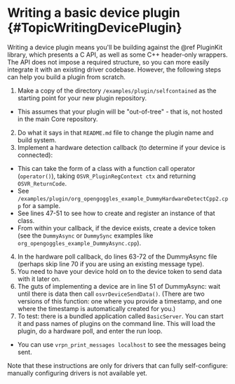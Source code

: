 # Writing a basic device plugin              {#TopicWritingDevicePlugin}

Writing a device plugin means you'll be building against the @ref PluginKit library, which presents a C API, as well as some C++ header-only wrappers. The API does not impose a required structure, so you can more easily integrate it with an existing driver codebase. However, the following steps can help you build a plugin from scratch.

1. Make a copy of the directory `/examples/plugin/selfcontained` as the starting point for your new plugin repository.
  - This assumes that your plugin will be "out-of-tree" - that is, not hosted in the main Core repository.
2. Do what it says in that `README.md` file to change the plugin name and build system.
3. Implement a hardware detection callback (to determine if your device is connected):
  - This can take the form of a class with a function call operator (`operator()`), taking `OSVR_PluginRegContext ctx` and returning `OSVR_ReturnCode`.
  - See `/examples/plugin/org_opengoggles_example_DummyHardwareDetectCpp2.cpp` for a sample.
  - See lines 47-51 to see how to create and register an instance of that class.
  - From within your callback, if the device exists, create a device token (see the `DummyAsync` or `DummySync` examples like `org_opengoggles_example_DummyAsync.cpp`).
4. In the hardware poll callback, do lines 63-72 of the DummyAsync file (perhaps skip line 70 if you are using an existing message type).
5. You need to have your device hold on to the device token to send data with it later on.
6. The guts of implementing a device are in line 51 of DummyAsync: wait until there is data then call `osvrDeviceSendData()`. (There are two versions of this function: one where you provide a timestamp, and one where the timestamp is automatically created for you.)
7. To test: there is a bundled application called `BasicServer`.  You can start it and pass names of plugins on the command line. This will load the plugin, do a hardware poll, and enter the run loop.
  - You can use `vrpn_print_messages localhost` to see the messages being sent.

Note that these instructions are only for drivers that can fully self-configure: manually configuring drivers is not available yet.
